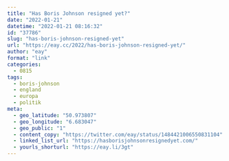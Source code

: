 ```yaml
---
title: "Has Boris Johnson resigned yet?"
date: "2022-01-21"
datetime: "2022-01-21 08:16:32"
id: "37786"
slug: "has-boris-johnson-resigned-yet"
url: "https://eay.cc/2022/has-boris-johnson-resigned-yet/"
author: "eay"
format: "link"
categories:
  - 0815
tags:
  - boris-johnson
  - england
  - europa
  - politik
meta:
  - geo_latitude: "50.973807"
  - geo_longitude: "6.683047"
  - geo_public: "1"
  - content_copy: "https://twitter.com/eay/status/1484421006550831104"
  - linked_list_url: "https://hasborisjohnsonresignedyet.com/"
  - yourls_shorturl: "https://eay.li/3gt"
---
```



